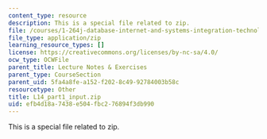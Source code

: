 ```yaml
---
content_type: resource
description: This is a special file related to zip.
file: /courses/1-264j-database-internet-and-systems-integration-technologies-fall-2013/efb4d18a7438e504fbc276894f3db990_L14_part1_input.zip
file_type: application/zip
learning_resource_types: []
license: https://creativecommons.org/licenses/by-nc-sa/4.0/
ocw_type: OCWFile
parent_title: Lecture Notes & Exercises
parent_type: CourseSection
parent_uid: 5fa4a8fe-a152-f202-8c49-92784003b58c
resourcetype: Other
title: L14_part1_input.zip
uid: efb4d18a-7438-e504-fbc2-76894f3db990
---
```

This is a special file related to zip.